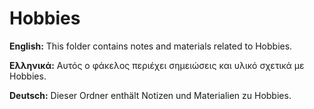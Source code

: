 # Hobbies

**English:** This folder contains notes and materials related to Hobbies.

**Ελληνικά:** Αυτός ο φάκελος περιέχει σημειώσεις και υλικό σχετικά με Hobbies.

**Deutsch:** Dieser Ordner enthält Notizen und Materialien zu Hobbies.
